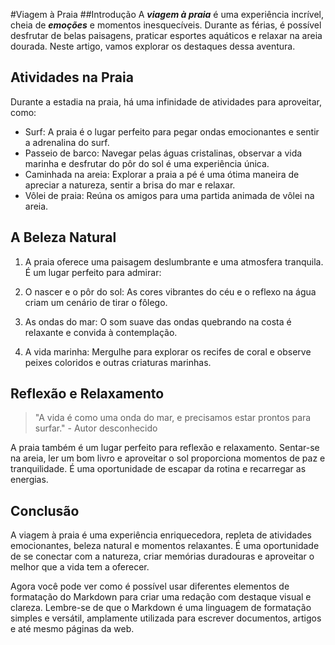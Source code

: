 #Viagem à Praia
##Introdução
A _***viagem à praia***_ é uma experiência incrível, cheia de ***emoções*** e momentos inesquecíveis. Durante as férias, é possível desfrutar de belas paisagens, praticar esportes aquáticos e relaxar na areia dourada. Neste artigo, vamos explorar os destaques dessa aventura.

## Atividades na Praia
Durante a estadia na praia, há uma infinidade de atividades para aproveitar, como:

 - Surf: A praia é o lugar perfeito para pegar ondas emocionantes e sentir a adrenalina do surf.
- Passeio de barco: Navegar pelas águas cristalinas, observar a vida marinha e desfrutar do pôr do sol é uma experiência única.
- Caminhada na areia: Explorar a praia a pé é uma ótima maneira de apreciar a natureza, sentir a brisa do mar e relaxar.
- Vôlei de praia: Reúna os amigos para uma partida animada de vôlei na areia.
## A Beleza Natural
1. A praia oferece uma paisagem deslumbrante e uma atmosfera tranquila. É um lugar perfeito para admirar:

 2. O nascer e o pôr do sol: As cores vibrantes do céu e o reflexo na água criam um cenário de tirar o fôlego.
3. As ondas do mar: O som suave das ondas quebrando na costa é relaxante e convida à contemplação.
4. A vida marinha: Mergulhe para explorar os recifes de coral e observe peixes coloridos e outras criaturas marinhas.
## Reflexão e Relaxamento
> "A vida é como uma onda do mar, e precisamos estar prontos para surfar." - Autor desconhecido

 A praia também é um lugar perfeito para reflexão e relaxamento. Sentar-se na areia, ler um bom livro e aproveitar o sol proporciona momentos de paz e tranquilidade. É uma oportunidade de escapar da rotina e recarregar as energias.

 
## Conclusão
A viagem à praia é uma experiência enriquecedora, repleta de atividades emocionantes, beleza natural e momentos relaxantes. É uma oportunidade de se conectar com a natureza, criar memórias duradouras e aproveitar o melhor que a vida tem a oferecer.

Agora você pode ver como é possível usar diferentes elementos de formatação do Markdown para criar uma redação com destaque visual e clareza. Lembre-se de que o Markdown é uma linguagem de formatação simples e versátil, amplamente utilizada para escrever documentos, artigos e até mesmo páginas da web.